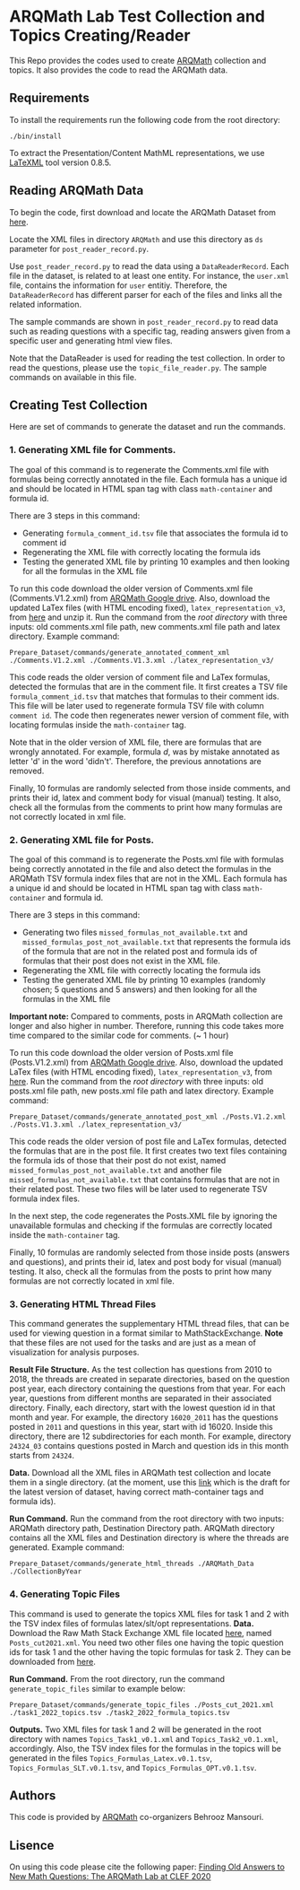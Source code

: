 # ARQMath Lab Test Collection and Topics Creating/Reader 
This Repo provides the codes used to create [ARQMath](https://www.cs.rit.edu/~dprl/ARQMath/) collection and topics. It also provides
the code to read the ARQMath data. 

## Requirements
To install the requirements run the following code from the root directory:
```
./bin/install
```

To extract the Presentation/Content MathML representations, we use [LaTeXML](https://math.nist.gov/~BMiller/LaTeXML/) tool
version 0.8.5.

## Reading ARQMath Data

To begin the code, first download and locate the ARQMath Dataset from [here](https://drive.google.com/drive/folders/1YekTVvfmYKZ8I5uiUMbs21G2mKwF9IAm?usp=sharing).

Locate the XML files in directory `ARQMath` and use this directory as `ds` parameter for ```post_reader_record.py```.

Use ```post_reader_record.py``` to read the data using a ```DataReaderRecord```. Each file in the dataset, is related to at least one entity. For instance, the `user.xml` file, contains the information for `user` entitiy. Therefore, the ```DataReaderRecord``` has different parser for each of the files and links all the related information.

The sample commands are shown in ```post_reader_record.py``` to read data such as reading questions with a specific tag, reading answers given from a specific user and generating html view files.


Note that the DataReader is used for reading the test collection. In order to read the questions, please use the ```topic_file_reader.py```. The sample commands on available in this file.

## Creating Test Collection
Here are set of commands to generate the dataset and run the commands.

### 1. Generating XML file for Comments. 

The goal of this command is to regenerate the Comments.xml file with formulas being correctly annotated in the file.
Each formula has a unique id and should be located in HTML span tag with class `math-container` and formula id.

There are 3 steps in this command:
- Generating `formula_comment_id.tsv` file that associates the formula id to comment id
- Regenerating the XML file with correctly locating the formula ids
- Testing the generated XML file by printing 10 examples and then looking for all the formulas in the XML file

To run this code download the older version of Comments.xml file (Comments.V1.2.xml) from [ARQMath Google drive](https://drive.google.com/drive/folders/1YekTVvfmYKZ8I5uiUMbs21G2mKwF9IAm?usp=sharing).
Also, download the updated LaTex files (with HTML encoding fixed), `latex_representation_v3`, from [here](https://drive.google.com/drive/folders/1o0JnMlyCtNCnW4cq7xwh_btr7qM36mZz?usp=sharing) and unzip it.
Run the command from the *root directory* with three inputs: old comments.xml file path, new comments.xml file path and latex directory. 
Example command:
```
Prepare_Dataset/commands/generate_annotated_comment_xml ./Comments.V1.2.xml ./Comments.V1.3.xml ./latex_representation_v3/ 
```

This code reads the older version of comment file and LaTex formulas, detected the formulas that are in the comment file. It first creates a TSV file `formula_comment_id.tsv` that
matches that formulas to their comment ids. This file will be later used to regenerate formula TSV file with column `comment id`. The code
then regenerates newer version of comment file, with locating formulas inside the `math-container` tag.

Note that in the older version of XML file, there are formulas that are wrongly annotated. For example, formula $d$, was by mistake
annotated as letter 'd' in the word 'didn't'. Therefore, the previous annotations are removed.

Finally, 10 formulas are randomly selected from those inside comments, and prints their id, latex and comment body for visual (manual) testing.
It also, check all the formulas from the comments to print how many formulas are not correctly located in xml file.

### 2. Generating XML file for Posts. 

The goal of this command is to regenerate the Posts.xml file with formulas being correctly annotated in the file and also 
detect the formulas in the ARQMath TSV formula index files that are not in the XML.
Each formula has a unique id and should be located in HTML span tag with class `math-container` and formula id.

There are 3 steps in this command:
- Generating two files `missed_formulas_not_available.txt` and `missed_formulas_post_not_available.txt`
that represents the formula ids of the formula that are not in the related post and formula ids of formulas that their post
does not exist in the XML file.
- Regenerating the XML file with correctly locating the formula ids
- Testing the generated XML file by printing 10 examples (randomly chosen; 5 questions and 5 answers) and then looking for all the formulas in the XML file

**Important note:** Compared to comments, posts in ARQMath collection are longer and also higher in number. Therefore, running this
code takes more time compared to the similar code for comments. (~ 1 hour)

To run this code download the older version of Posts.xml file (Posts.V1.2.xml) from [ARQMath Google drive](https://drive.google.com/drive/folders/1YekTVvfmYKZ8I5uiUMbs21G2mKwF9IAm?usp=sharing).
Also, download the updated LaTex files (with HTML encoding fixed), `latex_representation_v3`, from [here](https://drive.google.com/drive/folders/1o0JnMlyCtNCnW4cq7xwh_btr7qM36mZz?usp=sharing).
Run the command from the *root directory* with three inputs: old posts.xml file path, new posts.xml file path and latex directory. 
Example command:
```
Prepare_Dataset/commands/generate_annotated_post_xml ./Posts.V1.2.xml ./Posts.V1.3.xml ./latex_representation_v3/ 
```

This code reads the older version of post file and LaTex formulas, detected the formulas that are in the post file. 
It first creates two text files containing the formula ids of those that their post do not exist, named `missed_formulas_post_not_available.txt`
and another file `missed_formulas_not_available.txt` that contains formulas that are not in their related post. These two 
files will be later used to regenerate TSV formula index files.

In the next step, the code regenerates the Posts.XML file by ignoring the unavailable formulas and checking if the formulas are correctly
located inside the `math-container` tag.

Finally, 10 formulas are randomly selected from those inside posts (answers and questions), and prints their id, latex and post body for visual (manual) testing.
It also, check all the formulas from the posts to print how many formulas are not correctly located in xml file.

### 3. Generating HTML Thread Files
This command generates the supplementary HTML thread files, that can be used for viewing question in a format similar to MathStackExchange.
**Note** that these files are not used for the tasks and are just as a mean of visualization for analysis purposes.

**Result File Structure.** As the test collection has questions from 2010 to 2018, the threads are created in separate directories, based on 
the question post year, each directory containing the questions from that year. For each year, questions from different 
months are separated in their associated directory. Finally, each directory, start with the lowest question id in that month
and year. For example, the directory `16020_2011` has the questions posted in `2011` and questions in this year, start with 
id 16020. Inside this directory, there are 12 subdirectories for each month. For example, directory `24324_03` contains
questions posted in March and question ids in this month starts from `24324`.

**Data.** Download all the XML files in ARQMath test collection and locate them in a single directory.
(at the moment, use this [link](https://drive.google.com/drive/folders/1Ge8P7iAkEZQWseHuRR1Yhzn_aS7H9U4s?usp=sharing) which
is the draft for the latest version of dataset, having correct math-container tags and formula ids).

**Run Command.** Run the command from the root directory with two inputs: ARQMath directory path, Destination Directory path.
ARQMath directory contains all the XML files and Destination directory is where the threads are generated.
Example command:
```
Prepare_Dataset/commands/generate_html_threads ./ARQMath_Data ./CollectionByYear
```

### 4. Generating Topic Files
This command is used to generate the topics XML files for task 1 and 2 with the TSV index files of formulas latex/slt/opt representations.
**Data.** Download the Raw Math Stack Exchange XML file located [here](https://drive.google.com/drive/folders/1AJ41HKqGthixfmBMKphxXXU31goNLLGk?usp=sharing), named `Posts_cut2021.xml`.
You need two other files one having the topic question ids for task 1 and the other having the topic formulas for task 2.
They can be downloaded from [here](https://drive.google.com/drive/folders/1AJ41HKqGthixfmBMKphxXXU31goNLLGk?usp=sharing).

**Run Command.** From the root directory, run the command `generate_topic_files` similar to example below:
```
Prepare_Dataset/commands/generate_topic_files ./Posts_cut_2021.xml ./task1_2022_topics.tsv ./task2_2022_formula_topics.tsv
```

**Outputs.** Two XML files for task 1 and 2 will be generated in the root directory with names `Topics_Task1_v0.1.xml` and `Topics_Task2_v0.1.xml`, accordingly.
Also, the TSV index files for the formulas in the topics will be generated in the files `Topics_Formulas_Latex.v0.1.tsv`, 
`Topics_Formulas_SLT.v0.1.tsv`, and `Topics_Formulas_OPT.v0.1.tsv`.
## Authors

This code is provided by [ARQMath](https://www.cs.rit.edu/~dprl/ARQMath/) co-organizers Behrooz Mansouri.

## Lisence 
On using this code please cite the following paper:
[Finding Old Answers to New Math Questions: The ARQMath Lab at CLEF 2020](https://link.springer.com/content/pdf/10.1007/978-3-030-45442-5_73.pdf)
